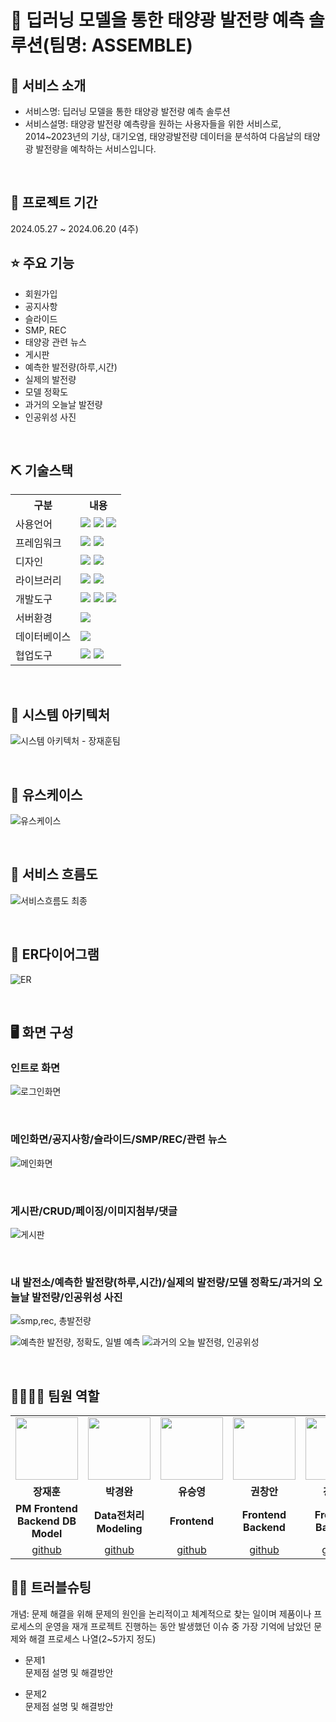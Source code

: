 # 📎 딥러닝 모델을 통한 태양광 발전량 예측 솔루션(팀명: ASSEMBLE)



## 👀 서비스 소개
* 서비스명:  딥러닝 모델을 통한 태양광 발전량 예측 솔루션
* 서비스설명: 태양광 발전량 예측량을 원하는 사용자들을 위한 서비스로, 2014~2023년의 기상, 대기오염, 태양광발전량 데이터을 분석하여 다음날의 태양광 발전량을 예착하는 서비스입니다.
<br>

## 📅 프로젝트 기간
2024.05.27 ~ 2024.06.20 (4주)
<br>

## ⭐ 주요 기능
* 회원가입
* 공지사항
* 슬라이드
* SMP, REC
* 태양광 관련 뉴스
* 게시판
* 예측한 발전량(하루,시간)
* 실제의 발전량
* 모델 정확도
* 과거의 오늘날 발전량
* 인공위성 사진
<br>

## ⛏ 기술스택
<table>
    <tr>
        <th>구분</th>
        <th>내용</th>
    </tr>
    <tr>
        <td>사용언어</td>
        <td>
            <img src="https://img.shields.io/badge/Java-007396?style=for-the-badge&logo=java&logoColor=white"/>
            <img src="https://img.shields.io/badge/HTML5-E34F26?style=for-the-badge&logo=HTML5&logoColor=white"/>
            <img src="https://img.shields.io/badge/JavaScript-F7DF1E?style=for-the-badge&logo=JavaScript&logoColor=white"/>
        </td>
    </tr>
     <tr>
        <td>프레임워크</td>
        <td>
            <img src="https://img.shields.io/badge/Spring-6DB33F?style=for-the-badge&logo=Spring&logoColor=white"/>
            <img src="https://img.shields.io/badge/Spring Boot-6DB33F?style=for-the-badge&logo=SpringBoot&logoColor=white"/>
        </td>
    </tr>
    <tr>
        <td>디자인</td>
        <td><img src="https://img.shields.io/badge/Figma-F24E1E?style=for-the-badge&logo=Figma&logoColor=white"/>
        <img src="https://img.shields.io/badge/css-1572B6?style=for-the-badge&logo=css3&logoColor=white"></td>
    </tr>
    <tr>
        <td>라이브러리</td>
        <td>
            <img src="https://img.shields.io/badge/openai-412991?style=for-the-badge&logo=css3&logoColor=black">
            <img src="https://img.shields.io/badge/chartdotjs-FF6384?style=for-the-badge&logo=css3&logoColor=black">
        </td>
    </tr>
    <tr>
        <td>개발도구</td>
        <td>
            <img src="https://img.shields.io/badge/Eclipse-2C2255?style=for-the-badge&logo=Eclipse&logoColor=white"/>
            <img src="https://img.shields.io/badge/VSCode-007ACC?style=for-the-badge&logo=VisualStudioCode&logoColor=white"/>
            <img src="https://img.shields.io/badge/Jupyter-F37626?style=for-the-badge&logo=Jupyter&logoColor=white"/>
        </td>
    </tr>
    <tr>
        <td>서버환경</td>
        <td>
            <img src="https://img.shields.io/badge/Apache Tomcat-D22128?style=for-the-badge&logo=Apache Tomcat&logoColor=white"/>
        </td>
    </tr>
    <tr>
        <td>데이터베이스</td>
        <td>
            <img src="https://img.shields.io/badge/MySQL-4479A1?style=for-the-badge&logo=MySQL&logoColor=white"/>
        </td>
    </tr>
    <tr>
        <td>협업도구</td>
        <td>
            <img src="https://img.shields.io/badge/Git-F05032?style=for-the-badge&logo=Git&logoColor=white"/>
            <img src="https://img.shields.io/badge/GitHub-181717?style=for-the-badge&logo=GitHub&logoColor=white"/>
        </td>
    </tr>
</table>


<br>

## 📌 시스템 아키텍처
![시스템 아키텍처 - 장재훈팀](https://github.com/2023-SMHRD-KDT-AI-16/ASSEMBLE/assets/157601308/9a81c242-9346-4d3e-8b04-a7e701940fad)

<br>

## 📌 유스케이스

![유스케이스](https://github.com/2023-SMHRD-KDT-AI-16/ASSEMBLE/assets/157601308/fe715e54-bbac-4525-9b88-2be13379f7d1)

<br>

## 📌 서비스 흐름도
![서비스흐름도 최종](https://github.com/2023-SMHRD-KDT-AI-16/ASSEMBLE/assets/157601308/b0457d8f-25ff-473c-80e1-eef9e8c9f1c1)

<br>

## 📌 ER다이어그램
![ER](https://github.com/2023-SMHRD-KDT-AI-16/ASSEMBLE/assets/157601308/92701918-a612-40cc-9171-40a0c7e9bcd6)

<br>

## 🖥 화면 구성

### 인트로 화면
![로그인화면](https://github.com/2023-SMHRD-KDT-AI-16/ASSEMBLE/assets/157601308/52b85b53-5462-4a73-a23d-115fd7477d32)

<br>

### 메인화면/공지사항/슬라이드/SMP/REC/관련 뉴스
![메인화면](https://github.com/2023-SMHRD-KDT-AI-16/ASSEMBLE/assets/157601308/d8c73d99-47e1-441d-8106-9a6851ac271f)

<br>

### 게시판/CRUD/페이징/이미지첨부/댓글
![게시판](https://github.com/2023-SMHRD-KDT-AI-16/ASSEMBLE/assets/157601308/ea49fe26-dcfb-4364-b5cc-a9f0173fddea)

<br>

### 내 발전소/예측한 발전량(하루,시간)/실제의 발전량/모델 정확도/과거의 오늘날 발전량/인공위성 사진
![smp,rec, 총발전량](https://github.com/2023-SMHRD-KDT-AI-16/ASSEMBLE/assets/157601308/5ec5bdf2-5752-4f69-a475-d7b364c3866f)

![예측한 발전량, 정확도, 일별 예측](https://github.com/2023-SMHRD-KDT-AI-16/ASSEMBLE/assets/157601308/c014aa99-f963-4c32-9430-8316786bcb5f)
![과거의 오늘 발전령, 인공위성](https://github.com/2023-SMHRD-KDT-AI-16/ASSEMBLE/assets/157601308/25b97fee-11f1-4557-b098-0db99aaa4a54)


<br>

## 👨‍👩‍👦‍👦 팀원 역할
<table>
  <tr>
    <td align="center"><img src="https://item.kakaocdn.net/do/fd49574de6581aa2a91d82ff6adb6c0115b3f4e3c2033bfd702a321ec6eda72c" width="100" height="100"/></td>
    <td align="center"><img src="https://mb.ntdtv.kr/assets/uploads/2019/01/Screen-Shot-2019-01-08-at-4.31.55-PM-e1546932545978.png" width="100" height="100"/></td>
    <td align="center"><img src="https://mblogthumb-phinf.pstatic.net/20160127_177/krazymouse_1453865104404DjQIi_PNG/%C4%AB%C4%AB%BF%C0%C7%C1%B7%BB%C1%EE_%B6%F3%C0%CC%BE%F0.png?type=w2" width="100" height="100"/></td>
    <td align="center"><img src="https://i.pinimg.com/236x/ed/bb/53/edbb53d4f6dd710431c1140551404af9.jpg" width="100" height="100"/></td>
    <td align="center"><img src="https://pbs.twimg.com/media/B-n6uPYUUAAZSUx.png" width="100" height="100"/></td>
  </tr>
  <tr>
    <td align="center"><strong>장재훈</strong></td>
    <td align="center"><strong>박경완</strong></td>
    <td align="center"><strong>유승영</strong></td>
    <td align="center"><strong>권창안</strong></td>
    <td align="center"><strong>강성훈</strong></td>
  </tr>
  <tr>
    <td align="center"><b>PM Frontend Backend DB Model</b></td>
    <td align="center"><b>Data전처리 Modeling</b></td>
    <td align="center"><b>Frontend</b></td>
    <td align="center"><b>Frontend Backend</b></td>
    <td align="center"><b>Frontend Backend</b></td>
  </tr>
  <tr>
    <td align="center"><a href="https://github.com/자신의username작성해주세요" target='_blank'>github</a></td>
    <td align="center"><a href="https://github.com/자신의username작성해주세요" target='_blank'>github</a></td>
    <td align="center"><a href="https://github.com/자신의username작성해주세요" target='_blank'>github</a></td>
    <td align="center"><a href="https://github.com/자신의username작성해주세요" target='_blank'>github</a></td>
    <td align="center"><a href="https://github.com/자신의username작성해주세요" target='_blank'>github</a></td>
  </tr>
</table>

## 🤾‍♂️ 트러블슈팅
개념: 문제 해결을 위해 문제의 원인을 논리적이고 체계적으로 찾는 일이며 제품이나 프로세스의 운영을 재개
프로젝트 진행하는 동안 발생했던 이슈 중 가장 기억에 남았던 문제와 해결 프로세스 나열(2~5가지 정도)
  
* 문제1<br>
 문제점 설명 및 해결방안
 
* 문제2<br>
 문제점 설명 및 해결방안





